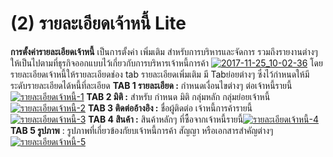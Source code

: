 # (2)    รายละเอียดเจ้าหนี้  Lite

**การตั้งค่ารายละเอียดเจ้าหนี้** เป็นการตั้งค่า เพิ่มเติม
สำหรับการบริหารและจัดการ
รวมถึงรายงานต่างๆให้เป็นไปตามที่ธุรกิจออกแบบไว้เกี่ยวกับการบริหารเจ้าหนี้การค้า
[![2017-11-25_10-02-36](http://www.smlaccount.com/manual/wp-content/uploads/2017/11/2017-11-25_10-02-36.jpg)](http://www.smlaccount.com/manual/wp-content/uploads/2017/11/2017-11-25_10-02-36.jpg) โดย
รายละเอียดเจ้าหนี้ให้รายละเอียดช่อง tab รายละเอียดเพิ่มเติม มี Tabย่อยต่างๆ
ซึ่งไว้กำหนดให้มีระดับรายละเอียดได้หนี้ที่ละเอียด **TAB 1 รายละเอียด :**
กำหนดเงื่อนไขต่างๆ ต่อเจ้าหนี้รายนี้[![รายละเอียดเจ้าหนี้-1](http://www.smlaccount.com/manual/wp-content/uploads/2017/11/รายละเอียดเจ้าหนี้-1.jpg)](http://www.smlaccount.com/manual/wp-content/uploads/2017/11/รายละเอียดเจ้าหนี้-1.jpg) **TAB 2 มิติ :** สำหรับ
กำหนด มิติ กลุ่มหลัก
กลุ่มย่อยเจ้าหนี้[![รายละเอียดเจ้าหนี้-2](http://www.smlaccount.com/manual/wp-content/uploads/2017/11/รายละเอียดเจ้าหนี้-2.jpg)](http://www.smlaccount.com/manual/wp-content/uploads/2017/11/รายละเอียดเจ้าหนี้-2.jpg) **TAB 3 ติดต่ออ้างอิง :**
ชื่อผู้ติดต่อ เจ้าหนี้การค้ารายนี้[![รายละเอียดเจ้าหนี้-3](http://www.smlaccount.com/manual/wp-content/uploads/2017/11/รายละเอียดเจ้าหนี้-3.jpg)](http://www.smlaccount.com/manual/wp-content/uploads/2017/11/รายละเอียดเจ้าหนี้-3.jpg) **TAB 4 สินค้า :**
สินค้าหลักๆ ที่ซื้อจากเจ้าหนี้รายนี้[![รายละเอียดเจ้าหนี้-4](http://www.smlaccount.com/manual/wp-content/uploads/2017/11/รายละเอียดเจ้าหนี้-4.jpg)](http://www.smlaccount.com/manual/wp-content/uploads/2017/11/รายละเอียดเจ้าหนี้-4.jpg) **TAB 5 รูปภาพ** :
รูปภาพที่เกี่ยวข้องกัยบเจ้าหนี้การค้า สัญญา
หรือเอกสารสำคัญต่างๆ[![รายละเอียดเจ้าหนี้-5](http://www.smlaccount.com/manual/wp-content/uploads/2017/11/รายละเอียดเจ้าหนี้-5.jpg)](http://www.smlaccount.com/manual/wp-content/uploads/2017/11/รายละเอียดเจ้าหนี้-5.jpg)  

